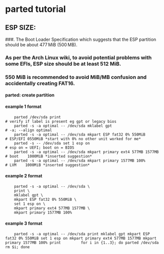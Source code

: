 # parted tutorial

## ESP SIZE:

###.   The Boot Loader Specification which suggests that the ESP partition should be about 477 MiB (500 MB).
###    As per the Arch Linux wiki, to avoid potential problems with some EFIs, ESP size should be at least 512 MiB.
###    550 MiB is recommended to avoid MiB/MB confusion and accidentally creating FAT16.

#### parted: create partition
#### example 1 format
        parted /dev/sda print                                                # verify if label is present eg gpt or legacy bios
        parted -s -a optimal -- /dev/sda mklabel gpt                         # -a; --align optimal
        parted -s -a optimal -- /dev/sda mkpart ESP fat32 0% 550MiB          # ESP/EFI 0550MiB *start with 0% no other unit worked for me*
        parted -s -- /dev/sda set 1 esp on                                   # esp on = UEFI; boot on = BIOS
        parted -s -a optimal -- /dev/sda mkpart primary ext4 577MB 1577MB    # boot    1000MiB *inserted suggestion*
        parted -s -a optimal -- /dev/sda mkpart primary 1577MB 100%          # LVM    1000MiB *inserted suggestion*
#### example 2 format
        parted -s -a optimal -- /dev/sda \
        print \
        mklabel gpt \
        mkpart ESP fat32 0% 550MiB \
        set 1 esp on \
        mkpart primary ext4 577MB 1577MB \
        mkpart primary 1577MB 100%
#### example 3 format
        parted -s -a optimal -- /dev/sda print mklabel gpt mkpart ESP fat32 0% 550MiB set 1 esp on mkpart primary ext4 577MB 1577MB mkpart primary 1577MB 100% print         for i in {1..3}; do parted /dev/sda rm $i; done
